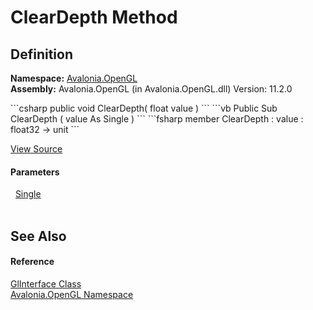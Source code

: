 # ClearDepth Method




## Definition
**Namespace:** <a href="N_Avalonia_OpenGL">Avalonia.OpenGL</a>  
**Assembly:** Avalonia.OpenGL (in Avalonia.OpenGL.dll) Version: 11.2.0

<Tabs groupId="api-code-preview">
<TabItem value="csharp" label="C#">
```csharp
public void ClearDepth(
	float value
)
```
</TabItem>
<TabItem value="vb" label="VB">
```vb
Public Sub ClearDepth ( 
	value As Single
)
```
</TabItem>
<TabItem value="fsharp" label="F#">
```fsharp
member ClearDepth : 
        value : float32 -> unit 
```
</TabItem>
</Tabs>



<a href="https://github.com/AvaloniaUI/Avalonia/tree/master/src/Avalonia.OpenGL/GlInterface.cs#L69" title="View the source code">View Source</a>



#### Parameters
<dl><dt>  <a href="https://learn.microsoft.com/dotnet/api/system.single" target="_blank" rel="noopener noreferrer">Single</a></dt><dd> </dd></dl>

## See Also


#### Reference
<a href="T_Avalonia_OpenGL_GlInterface">GlInterface Class</a>  
<a href="N_Avalonia_OpenGL">Avalonia.OpenGL Namespace</a>  

